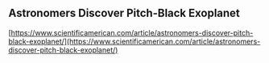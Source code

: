 ## Astronomers Discover Pitch-Black Exoplanet
  
  [https://www.scientificamerican.com/article/astronomers-discover-pitch-black-exoplanet/](https://www.scientificamerican.com/article/astronomers-discover-pitch-black-exoplanet/)